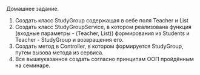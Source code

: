 Домашнее задание.
1. Создать класс StudyGroup содержащая в себе поля Teacher и List<Student>
2. Создать класс StudyGroupService, в котором реализована функция (входные параметры - (Teacher, List<Student>))
формирования из Students и Teacher - StudyGroup и возвращения его.
3. Создать метод в Controller, в котором формируется StudyGroup, путем вызова метода из сервиса.
4. Все вышеуказанное создать согласно принципам ООП пройдённым на семинаре.